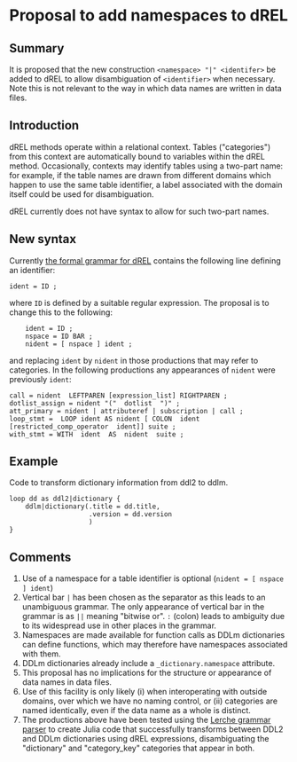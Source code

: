# Proposal to add namespaces to dREL

## Summary

It is proposed that the new construction `<namespace> "|" <identifer>`
be added to dREL to allow disambiguation of `<identifier>` when
necessary. Note this is not relevant to the way in which data names are
written in data files.

## Introduction

dREL methods operate within a relational context. Tables
("categories") from this context are automatically bound to variables
within the dREL method. Occasionally, contexts may identify tables using a
two-part name: for example, if the table names are drawn from
different domains which happen to use the same table identifier, a
label associated with the domain itself could be used for
disambiguation.

dREL currently does not have syntax to allow for such two-part
names.

## New syntax

Currently 
[the formal grammar for dREL](https://github.com/COMCIFS/dREL/blob/master/annotated-grammar.rst)
contains the following line defining an identifier:

```
ident = ID ;
```

where `ID` is defined by a suitable regular expression. The proposal is to change this to
the following:

```
    ident = ID ;
    nspace = ID BAR ;
    nident = [ nspace ] ident ;
```

and replacing `ident` by `nident` in those productions that may refer to categories.
In the following productions any appearances of `nident` were previously `ident`:

```
call = nident  LEFTPAREN [expression_list] RIGHTPAREN ;
dotlist_assign = nident "("  dotlist  ")" ;
att_primary = nident | attributeref | subscription | call ;
loop_stmt =  LOOP ident AS nident [ COLON  ident  [restricted_comp_operator  ident]] suite ;
with_stmt = WITH  ident  AS  nident  suite ;
```

## Example

Code to transform dictionary information from ddl2 to ddlm.

```
loop dd as ddl2|dictionary {
    ddlm|dictionary(.title = dd.title,
                    .version = dd.version
                    )
}
```

## Comments

1. Use of a namespace for a table identifier is optional (`nident = [ nspace ] ident`)
1. Vertical bar `|` has been chosen as the separator as this leads to an unambiguous grammar.
The only appearance of vertical bar in the grammar is as `||` meaning "bitwise or". `:` (colon)
leads to ambiguity due to its widespread use in other places in the grammar.
1. Namespaces are made available for function calls as DDLm dictionaries can define functions,
which may therefore have namespaces associated with them.
1. DDLm dictionaries already include a `_dictionary.namespace` attribute.
1. This proposal has no implications for the structure or appearance of data names 
in data files.
1. Use of this facility is only likely (i) when interoperating with outside
domains, over which we have no naming control, or (ii) categories are named identically,
even if the data name as a whole is distinct.
1. The productions above have been tested using the [Lerche grammar parser](https://github.com/jamesrhester/Lerche.jl) to create Julia code that successfully transforms between DDL2
and DDLm dictionaries using dREL expressions, disambiguating the "dictionary" and
"category_key" categories that appear in both.
